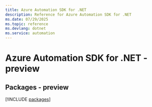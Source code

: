 ```yaml
---
title: Azure Automation SDK for .NET
description: Reference for Azure Automation SDK for .NET
ms.date: 07/29/2025
ms.topic: reference
ms.devlang: dotnet
ms.service: automation
---
```

# Azure Automation SDK for .NET - preview
## Packages - preview
[!INCLUDE [packages](automation-index.md)]